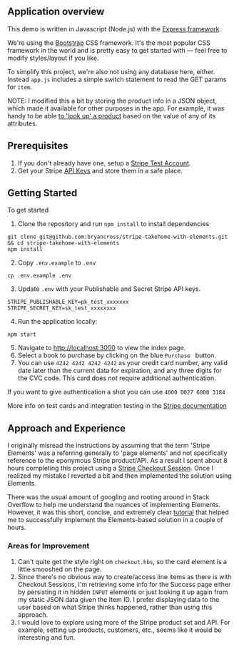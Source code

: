 ## Application overview
This demo is written in Javascript (Node.js) with the [Express framework](https://expressjs.com/). 

We're using the [Bootstrap](https://getbootstrap.com/docs/4.6/getting-started/introduction/) CSS framework. It's the most popular CSS framework in the world and is pretty easy to get started with — feel free to modify styles/layout if you like. 

To simplify this project, we're also not using any database here, either. Instead `app.js` includes a simple switch statement to read the GET params for `item`. 

NOTE: I modified this a bit by storing the product info in a JSON object, which made it available for other purposes in the app.  For example, it was handy to be able [to 'look up' a product](https://github.com/bryancross/stripe-takehome-with-elements/blob/main/app.js#L68) based on the value of any of its attributes.  

## Prerequisites 

1. If you don't already have one, setup a [Stripe Test Account](https://stripe.com/docs/connect/testing).
1. Get your Stripe [API Keys](https://stripe.com/docs/keys) and store them in a safe place.  

## Getting Started

To get started
1. Clone the repository and run `npm install` to install dependencies

```
git clone git@github.com:bryancross/stripe-takehome-with-elements.git && cd stripe-takehome-with-elements
npm install
```
2. Copy `.env.example` to `.env` 

```
cp .env.example .env
```

3. Update `.env` with your Publishable and Secret Stripe API keys.  

```
STRIPE_PUBLISHABLE_KEY=pk_test_xxxxxxx
STRIPE_SECRET_KEY=sk_test_xxxxxxxx
```

4. Run the application locally:

```
npm start
```

5. Navigate to [http://localhost:3000](http://localhost:3000) to view the index page.
6. Select a book to purchase by clicking on the blue `Purchase ` button.  
7. You can use `4242 4242 4242 4242` as your credit card number, any valid date later than the current data for expiration, and any three digits for the CVC code.  This card does _not_ require additional authentication.  

If you want to give authentication a shot you can use `4000 0027 6000 3184`

More info on test cards and integration testing in the [Stripe documentation](https://stripe.com/docs/testing)

## Approach and Experience

I originally misread the instructions by assuming that the term 'Stripe Elements' was a referring generally to 'page elements' and not specifically reference to the eponymous Stripe product/API.  As a result I spent about 8 hours completing this project using a [Stripe Checkout Session](https://stripe.com/docs/api/checkout/sessions/create).  Once I realized my mistake I reverted a bit and then implemented the solution using Elements.   

There was the usual amount of googling and rooting around in Stack Overflow to help me understand the nuances of implementing Elements.  However, it was this short, concise, and extremely clear [tutorial](https://w3collective.com/stripe-payment-node/) that helped me to successfully implement the Elements-based solution in a couple of hours.  

### Areas for Improvement
1. Can't quite get the style right on `checkout.hbs`, so the card element is a little smooshed on the page. 
2. Since there's no obvious way to create/access line items as there is with Checkout Sessions, I'm retrieving some info for the Success page either by persisting it in hidden `INPUT` elements or just looking it up again from my static JSON data given the Item ID.  I prefer displaying data to the user based on what Stripe thinks happened, rather than using this approach.  
3. I would love to explore using more of the Stripe product set and API.  For example, setting up products, customers, etc., seems like it would be interesting and fun.  
